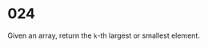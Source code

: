 [_metadata_:tags]:-        "list"

# 024

Given an array, return the `k`-th largest or smallest element.